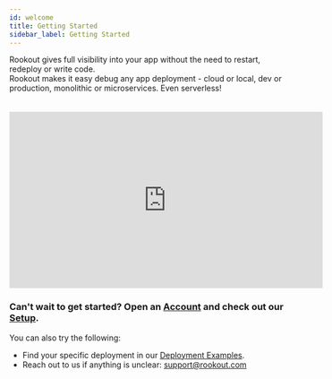 ```yaml
---
id: welcome
title: Getting Started
sidebar_label: Getting Started
---
```


Rookout gives full visibility into your app without the need to restart, redeploy or write code.<br/>
Rookout makes it easy debug any app deployment - cloud or local, dev or production, monolithic or microservices. Even serverless!<br/>

<iframe style="margin: 20px 0 0 0" width="560" height="315" src="https://www.youtube.com/embed/sJNDWAcx_P4" frameborder="0" allow="autoplay; encrypted-media" allowfullscreen></iframe>

### Can't wait to get started? Open an [Account](http://app.rookout.com) and check out our [Setup](setup-intro.md).

You can also try the following:
- Find your specific deployment in our [Deployment Examples](deployment-examples.md).
- Reach out to us if anything is unclear: support@rookout.com
